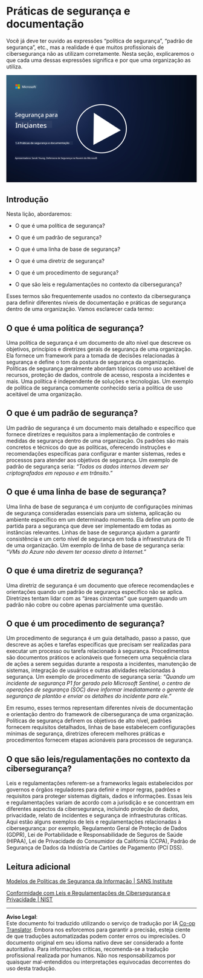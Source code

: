 <!--
CO_OP_TRANSLATOR_METADATA:
{
  "original_hash": "d33500902124e52870935bdce4546fcc",
  "translation_date": "2025-09-03T20:58:36+00:00",
  "source_file": "1.4 Security practices and documentation.md",
  "language_code": "br"
}
-->
# Práticas de segurança e documentação

Você já deve ter ouvido as expressões “política de segurança”, “padrão de segurança”, etc., mas a realidade é que muitos profissionais de cibersegurança não as utilizam corretamente. Nesta seção, explicaremos o que cada uma dessas expressões significa e por que uma organização as utiliza.

[![Assista ao vídeo](../../translated_images/1-4_placeholder.96b85847fe03e8db95eeaafc5e9bb46f99aaf0e926fff361e63852a0accc8397.br.png)](https://learn-video.azurefd.net/vod/player?id=fb8667f3-a627-495a-9fa1-6a7aa9dcf07e)

## Introdução

Nesta lição, abordaremos:

- O que é uma política de segurança?
  
- O que é um padrão de segurança?

- O que é uma linha de base de segurança?

- O que é uma diretriz de segurança?

- O que é um procedimento de segurança?

- O que são leis e regulamentações no contexto da cibersegurança?

Esses termos são frequentemente usados no contexto da cibersegurança para definir diferentes níveis de documentação e práticas de segurança dentro de uma organização. Vamos esclarecer cada termo:

## O que é uma política de segurança?

Uma política de segurança é um documento de alto nível que descreve os objetivos, princípios e diretrizes gerais de segurança de uma organização. Ela fornece um framework para a tomada de decisões relacionadas à segurança e define o tom da postura de segurança da organização. Políticas de segurança geralmente abordam tópicos como uso aceitável de recursos, proteção de dados, controle de acesso, resposta a incidentes e mais. Uma política é independente de soluções e tecnologias. Um exemplo de política de segurança comumente conhecido seria a política de uso aceitável de uma organização.

## O que é um padrão de segurança?

Um padrão de segurança é um documento mais detalhado e específico que fornece diretrizes e requisitos para a implementação de controles e medidas de segurança dentro de uma organização. Os padrões são mais concretos e técnicos do que as políticas, oferecendo instruções e recomendações específicas para configurar e manter sistemas, redes e processos para atender aos objetivos de segurança. Um exemplo de padrão de segurança seria: _“Todos os dados internos devem ser criptografados em repouso e em trânsito.”_

## O que é uma linha de base de segurança?

Uma linha de base de segurança é um conjunto de configurações mínimas de segurança consideradas essenciais para um sistema, aplicação ou ambiente específico em um determinado momento. Ela define um ponto de partida para a segurança que deve ser implementado em todas as instâncias relevantes. Linhas de base de segurança ajudam a garantir consistência e um certo nível de segurança em toda a infraestrutura de TI de uma organização. Um exemplo de linha de base de segurança seria: _“VMs do Azure não devem ter acesso direto à Internet.”_

## O que é uma diretriz de segurança?

Uma diretriz de segurança é um documento que oferece recomendações e orientações quando um padrão de segurança específico não se aplica. Diretrizes tentam lidar com as “áreas cinzentas” que surgem quando um padrão não cobre ou cobre apenas parcialmente uma questão.

## O que é um procedimento de segurança?

Um procedimento de segurança é um guia detalhado, passo a passo, que descreve as ações e tarefas específicas que precisam ser realizadas para executar um processo ou tarefa relacionado à segurança. Procedimentos são documentos práticos e acionáveis que fornecem uma sequência clara de ações a serem seguidas durante a resposta a incidentes, manutenção de sistemas, integração de usuários e outras atividades relacionadas à segurança. Um exemplo de procedimento de segurança seria: _“Quando um incidente de segurança P1 for gerado pelo Microsoft Sentinel, o centro de operações de segurança (SOC) deve informar imediatamente o gerente de segurança de plantão e enviar os detalhes do incidente para ele.”_

Em resumo, esses termos representam diferentes níveis de documentação e orientação dentro do framework de cibersegurança de uma organização. Políticas de segurança definem os objetivos de alto nível, padrões fornecem requisitos detalhados, linhas de base estabelecem configurações mínimas de segurança, diretrizes oferecem melhores práticas e procedimentos fornecem etapas acionáveis para processos de segurança.

## O que são leis/regulamentações no contexto da cibersegurança?

Leis e regulamentações referem-se a frameworks legais estabelecidos por governos e órgãos reguladores para definir e impor regras, padrões e requisitos para proteger sistemas digitais, dados e informações. Essas leis e regulamentações variam de acordo com a jurisdição e se concentram em diferentes aspectos da cibersegurança, incluindo proteção de dados, privacidade, relato de incidentes e segurança de infraestruturas críticas. Aqui estão alguns exemplos de leis e regulamentações relacionadas à cibersegurança: por exemplo, Regulamento Geral de Proteção de Dados (GDPR), Lei de Portabilidade e Responsabilidade de Seguros de Saúde (HIPAA), Lei de Privacidade do Consumidor da Califórnia (CCPA), Padrão de Segurança de Dados da Indústria de Cartões de Pagamento (PCI DSS).

## Leitura adicional

[Modelos de Políticas de Segurança da Informação | SANS Institute](https://www.sans.org/information-security-policy/)

[Conformidade com Leis e Regulamentações de Cibersegurança e Privacidade | NIST](https://www.nist.gov/mep/cybersecurity-resources-manufacturers/compliance-cybersecurity-and-privacy-laws-and-regulations)

---

**Aviso Legal**:  
Este documento foi traduzido utilizando o serviço de tradução por IA [Co-op Translator](https://github.com/Azure/co-op-translator). Embora nos esforcemos para garantir a precisão, esteja ciente de que traduções automatizadas podem conter erros ou imprecisões. O documento original em seu idioma nativo deve ser considerado a fonte autoritativa. Para informações críticas, recomenda-se a tradução profissional realizada por humanos. Não nos responsabilizamos por quaisquer mal-entendidos ou interpretações equivocadas decorrentes do uso desta tradução.